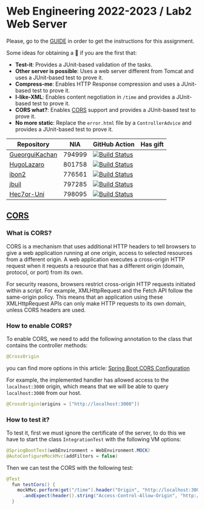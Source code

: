 # Web Engineering 2022-2023 / Lab2 Web Server

Please, go to the [GUIDE](docs/GUIDE.md) in order to get the instructions for this assignment.

Some ideas for obtaining a :gift: if you are the first that:

- **Test-it**: Provides a JUnit-based validation of the tasks.
- **Other server is possible**: Uses a web server different from Tomcat and uses a JUnit-based test to prove it.
- **Compress-me**: Enables HTTP Response compression and uses a JUnit-based test to prove it.
- **I-like-XML**: Enables content negotiation in `/time` and provides a JUnit-based test to prove it.
- **CORS what?**: Enables [CORS](https://developer.mozilla.org/es/docs/Web/HTTP/CORS) support and provides a JUnit-based test to prove it.
- **No more static**: Replace the `error.html` file by a `ControllerAdvice` and provides a JUnit-based test to prove it.

Repository | NIA    | GitHub Action | Has gift
----------|--------|---------------|-----
[GueorguiKachan](https://github.com/GueorguiKachan/lab2-web-server/tree/work) |794999 | [![Build Status](https://github.com/GueorguiKachan/lab2-web-server/actions/workflows/CI.yml/badge.svg?branch=work&event=push)](https://github.com/GueorguiKachan/lab2-web-server/actions/workflows/CI.yml) | 
[HugoLazaro](https://github.com/HugoLazaro/lab2-web-server/tree/work) | 801758 | [![Build Status](https://github.com/HugoLazaro/lab2-web-server/actions/workflows/CI.yml/badge.svg?branch=work&event=push)](https://github.com/HugoLazaro/lab2-web-server/actions/workflows/CI.yml)
[ibon2](https://github.com/Ibon2/lab2-web-server/tree/work) | 776561 | [![Build Status](https://github.com/Ibon2/lab2-web-server/actions/workflows/CI.yml/badge.svg?branch=work&event=push)](https://github.com/Ibon2/lab2-web-server/actions/workflows/CI.yml)
[jbuil](https://github.com/jbuil/lab2-web-server/tree/work) | 797285 | [![Build Status](https://github.com/jbuil/lab2-web-server/actions/workflows/CI.yml/badge.svg?branch=work&event=push)](https://github.com/jbuil/lab2-web-server/actions/workflows/CI.yml) |
[Hec7or-Uni](https://github.com/Hec7or-Uni/lab2-web-server/tree/work)|798095|  [![Build Status](https://github.com/Hec7or-Uni/lab2-web-server/actions/workflows/CI.yml/badge.svg?branch=work&event=push)](https://github.com/Hec7or-Uni/lab2-web-server/actions/workflows/CI.yml)

## [CORS](https://developer.mozilla.org/es/docs/Web/HTTP/CORS)

### What is CORS?

CORS is a mechanism that uses additional HTTP headers to tell browsers to give a web application running at one origin, access to selected resources from a different origin. A web application executes a cross-origin HTTP request when it requests a resource that has a different origin (domain, protocol, or port) from its own.

For security reasons, browsers restrict cross-origin HTTP requests initiated within a script. For example, XMLHttpRequest and the Fetch API follow the same-origin policy. This means that an application using these XMLHttpRequest APIs can only make HTTP requests to its own domain, unless CORS headers are used.

### How to enable CORS?

To enable CORS, we need to add the following annotation to the class that contains the controller methods:

```java
@CrossOrigin
```

you can find more options in this article: [Spring Boot CORS Configuration](https://reflectoring.io/spring-cors/)

For example, the implemented handler has allowed access to the `localhost:3000` origin, which means that we will be able to query `localhost:3000` from our host.

```java
@CrossOrigin(origins = ["http://localhost:3000"])
```

### How to test it?

To test it, first we must ignore the certificate of the server, to do this we have to start the class `IntegrationTest` with the following VM options:

```java
@SpringBootTest(webEnvironment = WebEnvironment.MOCK)
@AutoConfigureMockMvc(addFilters = false)
```

Then we can test the CORS with the following test:

```java
@Test
  fun testCors() {
    mockMvc.perform(get("/time").header("Origin", "http://localhost:3000"))
      .andExpect(header().string("Access-Control-Allow-Origin", "http://localhost:3000"))
  }
```